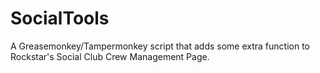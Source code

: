 # SocialTools
A Greasemonkey/Tampermonkey script that adds some extra function to Rockstar's Social Club Crew Management Page.

